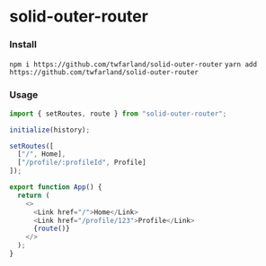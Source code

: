 # solid-outer-router

### Install

`npm i https://github.com/twfarland/solid-outer-router`
`yarn add https://github.com/twfarland/solid-outer-router`

### Usage

```typescript
import { setRoutes, route } from "solid-outer-router";

initialize(history);

setRoutes([
  ["/", Home],
  ["/profile/:profileId", Profile]
]);

export function App() {
  return (
    <>
      <Link href="/">Home</Link>
      <Link href="/profile/123">Profile</Link>
      {route()}
    </>
  );
}
```



